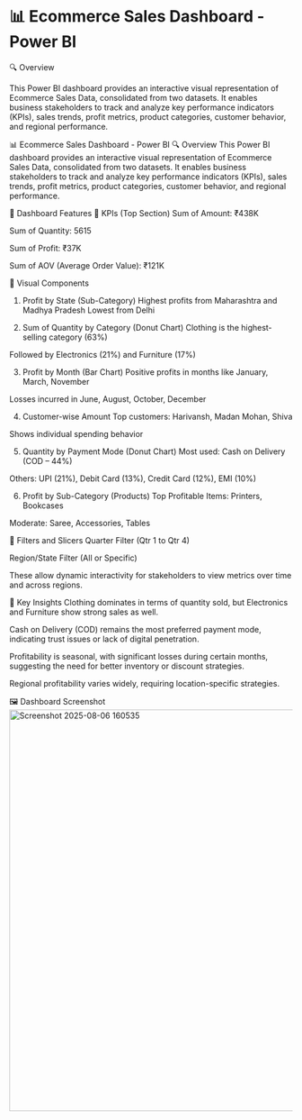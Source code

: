 # 📊 Ecommerce Sales Dashboard - Power BI

🔍 Overview

This Power BI dashboard provides an interactive visual representation of Ecommerce Sales Data, consolidated from two datasets. It enables business stakeholders to track and analyze key performance indicators (KPIs), sales trends, profit metrics, product categories, customer behavior, and regional performance.

📊 Ecommerce Sales Dashboard - Power BI
🔍 Overview
This Power BI dashboard provides an interactive visual representation of Ecommerce Sales Data, consolidated from two datasets. It enables business stakeholders to track and analyze key performance indicators (KPIs), sales trends, profit metrics, product categories, customer behavior, and regional performance.


📌 Dashboard Features
🔢 KPIs (Top Section)
Sum of Amount: ₹438K

Sum of Quantity: 5615

Sum of Profit: ₹37K

Sum of AOV (Average Order Value): ₹121K


📍 Visual Components
1. Profit by State (Sub-Category)
Highest profits from Maharashtra and Madhya Pradesh
Lowest from Delhi

2. Sum of Quantity by Category (Donut Chart)
Clothing is the highest-selling category (63%)

Followed by Electronics (21%) and Furniture (17%)

3. Profit by Month (Bar Chart)
Positive profits in months like January, March, November

Losses incurred in June, August, October, December

4. Customer-wise Amount
Top customers: Harivansh, Madan Mohan, Shiva

Shows individual spending behavior

5. Quantity by Payment Mode (Donut Chart)
Most used: Cash on Delivery (COD – 44%)

Others: UPI (21%), Debit Card (13%), Credit Card (12%), EMI (10%)

6. Profit by Sub-Category (Products)
Top Profitable Items: Printers, Bookcases

Moderate: Saree, Accessories, Tables


🎯 Filters and Slicers
Quarter Filter (Qtr 1 to Qtr 4)

Region/State Filter (All or Specific)

These allow dynamic interactivity for stakeholders to view metrics over time and across regions.


🧠 Key Insights
Clothing dominates in terms of quantity sold, but Electronics and Furniture show strong sales as well.

Cash on Delivery (COD) remains the most preferred payment mode, indicating trust issues or lack of digital penetration.

Profitability is seasonal, with significant losses during certain months, suggesting the need for better inventory or discount strategies.

Regional profitability varies widely, requiring location-specific strategies.


🖼️ Dashboard Screenshot
<img width="1309" height="713" alt="Screenshot 2025-08-06 160535" src="https://github.com/user-attachments/assets/8f956c82-358f-433c-b6a1-7e21d6355ac7" />
